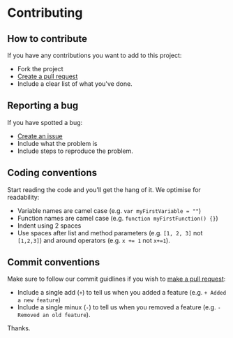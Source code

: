 # Contributing

## How to contribute
If you have any contributions you want to add to this project:
- Fork the project
- [Create a pull request](https://github.com/HariboDev/aws-ec2-profiles/pulls)
- Include a clear list of what you've done.

## Reporting a bug
If you have spotted a bug:
- [Create an issue](https://github.com/HariboDev/aws-ec2-profiles/issues)
- Include what the problem is
- Include steps to reproduce the problem.

## Coding conventions
Start reading the code and you'll get the hang of it. We optimise for readability:
- Variable names are camel case (e.g. `var myFirstVariable = ""`)
- Function names are camel case (e.g. `function myFirstFunction() {}`)
- Indent using 2 spaces
- Use spaces after list and method parameters (e.g. `[1, 2, 3]` not `[1,2,3]`) and around operators (e.g. `x += 1` not `x+=1`).

## Commit conventions
Make sure to follow our commit guidlines if you wish to [make a pull request](https://github.com/HariboDev/aws-ec2-profiles/pulls):
- Include a single add (`+`) to tell us when you added a feature (e.g. `+ Added a new feature`)
- Include a single minux (`-`) to tell us when you removed a feature (e.g. `- Removed an old feature`).

Thanks.